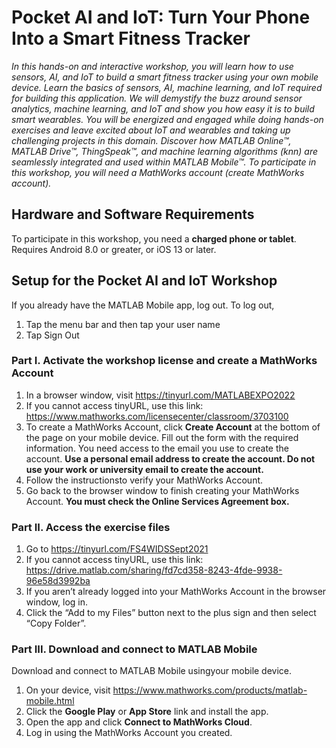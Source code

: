 # Pocket AI and IoT: Turn Your Phone Into a Smart Fitness Tracker
*In this hands-on and interactive workshop, you will learn how to use sensors, AI, and IoT to build a smart fitness tracker using your own mobile device. Learn the basics of sensors, AI, machine learning, and IoT required for building this application. We will demystify the buzz around sensor analytics, machine learning, and IoT and show you how easy it is to build smart wearables. You will be energized and engaged while doing hands-on exercises and leave excited about IoT and wearables and taking up challenging projects in this domain. Discover how MATLAB Online™, MATLAB Drive™, ThingSpeak™, and machine learning algorithms (knn) are seamlessly integrated and used within MATLAB Mobile™. To participate in this workshop, you will need a MathWorks account (create MathWorks account).*

## Hardware and Software Requirements
To participate in this workshop, you need a **charged phone or tablet**. Requires Android 8.0 or greater, or iOS 13 or later.

## Setup for the Pocket AI and IoT Workshop
If you already have the MATLAB Mobile app, log out. To log out, 
1. Tap the menu bar and then tap your user name
2. Tap Sign Out

### Part I. Activate the workshop license and create a MathWorks Account
1. In a browser window, visit https://tinyurl.com/MATLABEXPO2022
2. If you cannot access tinyURL, use this link: https://www.mathworks.com/licensecenter/classroom/3703100
3. To create a MathWorks Account, click **Create Account** at the bottom of the page on your mobile device. Fill out the form with the required information. You need access to the email you use to create the account. **Use a personal email address to create the account. Do not use your work or university email to create the account.**
4. Follow the instructionsto verify your MathWorks Account.
5. Go back to the browser window to finish creating your MathWorks Account. **You must check the Online Services Agreement box.**

### Part II. Access the exercise files
1. Go to https://tinyurl.com/FS4WIDSSept2021
2. If you cannot access tinyURL, use this link: https://drive.matlab.com/sharing/fd7cd358-8243-4fde-9938-96e58d3992ba
3. If you aren’t already logged into your MathWorks Account in the browser window, log in.
4. Click the “Add to my Files” button next to the plus sign and then select “Copy Folder”.

### Part III. Download and connect to MATLAB Mobile
Download and connect to MATLAB Mobile usingyour mobile device.
1. On your device, visit https://www.mathworks.com/products/matlab-mobile.html
2. Click the **Google Play** or **App Store** link and install the app.
3. Open the app and click **Connect to MathWorks Cloud**.
4. Log in using the MathWorks Account you created.
